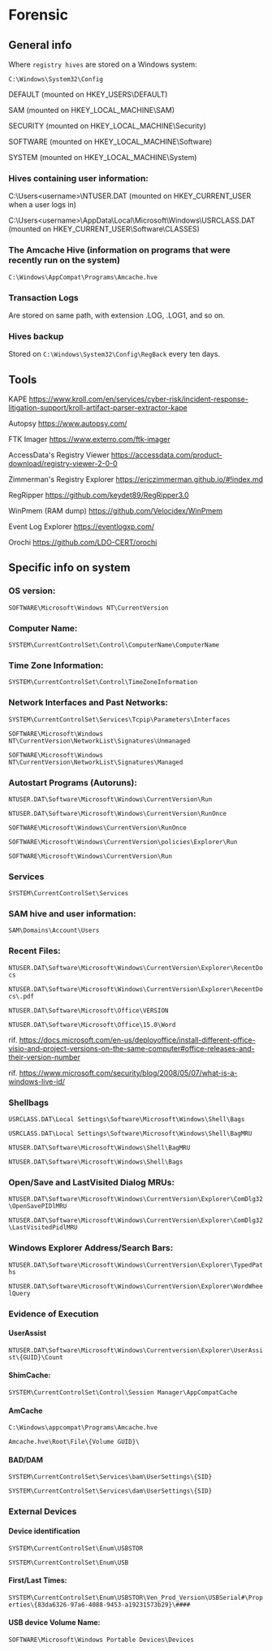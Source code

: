 # Forensic

## General info

Where `registry hives` are stored on a Windows system:

`C:\Windows\System32\Config`

DEFAULT (mounted on HKEY_USERS\DEFAULT)

SAM (mounted on HKEY_LOCAL_MACHINE\SAM)

SECURITY (mounted on HKEY_LOCAL_MACHINE\Security)

SOFTWARE (mounted on HKEY_LOCAL_MACHINE\Software)

SYSTEM (mounted on HKEY_LOCAL_MACHINE\System)

### Hives containing user information:

C:\Users\<username>\NTUSER.DAT (mounted on HKEY_CURRENT_USER when a user logs in)

C:\Users\<username>\AppData\Local\Microsoft\Windows\USRCLASS.DAT (mounted on HKEY_CURRENT_USER\Software\CLASSES)

### The Amcache Hive (information on programs that were recently run on the system)

`C:\Windows\AppCompat\Programs\Amcache.hve`

### Transaction Logs

Are stored on same path, with extension .LOG, .LOG1, and so on.

### Hives backup

Stored on `C:\Windows\System32\Config\RegBack` every ten days.




## Tools

KAPE https://www.kroll.com/en/services/cyber-risk/incident-response-litigation-support/kroll-artifact-parser-extractor-kape

Autopsy https://www.autopsy.com/

FTK Imager https://www.exterro.com/ftk-imager

AccessData's Registry Viewer https://accessdata.com/product-download/registry-viewer-2-0-0

Zimmerman's Registry Explorer https://ericzimmerman.github.io/#!index.md

RegRipper https://github.com/keydet89/RegRipper3.0

WinPmem (RAM dump) https://github.com/Velocidex/WinPmem

Event Log Explorer https://eventlogxp.com/

Orochi https://github.com/LDO-CERT/orochi

## Specific info on system

### OS version:

`SOFTWARE\Microsoft\Windows NT\CurrentVersion`

### Computer Name:

`SYSTEM\CurrentControlSet\Control\ComputerName\ComputerName`

### Time Zone Information:

`SYSTEM\CurrentControlSet\Control\TimeZoneInformation`

### Network Interfaces and Past Networks:

`SYSTEM\CurrentControlSet\Services\Tcpip\Parameters\Interfaces`

`SOFTWARE\Microsoft\Windows NT\CurrentVersion\NetworkList\Signatures\Unmanaged`

`SOFTWARE\Microsoft\Windows NT\CurrentVersion\NetworkList\Signatures\Managed`

### Autostart Programs (Autoruns):

`NTUSER.DAT\Software\Microsoft\Windows\CurrentVersion\Run`

`NTUSER.DAT\Software\Microsoft\Windows\CurrentVersion\RunOnce`

`SOFTWARE\Microsoft\Windows\CurrentVersion\RunOnce`

`SOFTWARE\Microsoft\Windows\CurrentVersion\policies\Explorer\Run`

`SOFTWARE\Microsoft\Windows\CurrentVersion\Run`

### Services

`SYSTEM\CurrentControlSet\Services`

### SAM hive and user information:

`SAM\Domains\Account\Users`

### Recent Files:

`NTUSER.DAT\Software\Microsoft\Windows\CurrentVersion\Explorer\RecentDocs`

`NTUSER.DAT\Software\Microsoft\Windows\CurrentVersion\Explorer\RecentDocs\.pdf`

`NTUSER.DAT\Software\Microsoft\Office\VERSION`

`NTUSER.DAT\Software\Microsoft\Office\15.0\Word`

rif. https://docs.microsoft.com/en-us/deployoffice/install-different-office-visio-and-project-versions-on-the-same-computer#office-releases-and-their-version-number

rif. https://www.microsoft.com/security/blog/2008/05/07/what-is-a-windows-live-id/
	
### Shellbags

`USRCLASS.DAT\Local Settings\Software\Microsoft\Windows\Shell\Bags`

`USRCLASS.DAT\Local Settings\Software\Microsoft\Windows\Shell\BagMRU`

`NTUSER.DAT\Software\Microsoft\Windows\Shell\BagMRU`

`NTUSER.DAT\Software\Microsoft\Windows\Shell\Bags`

### Open/Save and LastVisited Dialog MRUs:

`NTUSER.DAT\Software\Microsoft\Windows\CurrentVersion\Explorer\ComDlg32\OpenSavePIDlMRU`

`NTUSER.DAT\Software\Microsoft\Windows\CurrentVersion\Explorer\ComDlg32\LastVisitedPidlMRU`

### Windows Explorer Address/Search Bars:

`NTUSER.DAT\Software\Microsoft\Windows\CurrentVersion\Explorer\TypedPaths`

`NTUSER.DAT\Software\Microsoft\Windows\CurrentVersion\Explorer\WordWheelQuery`

### Evidence of Execution

#### UserAssist 

`NTUSER.DAT\Software\Microsoft\Windows\Currentversion\Explorer\UserAssist\{GUID}\Count`

#### ShimCache:

`SYSTEM\CurrentControlSet\Control\Session Manager\AppCompatCache`

#### AmCache

`C:\Windows\appcompat\Programs\Amcache.hve`

`Amcache.hve\Root\File\{Volume GUID}\`

#### BAD/DAM

`SYSTEM\CurrentControlSet\Services\bam\UserSettings\{SID}`

`SYSTEM\CurrentControlSet\Services\dam\UserSettings\{SID}`

### External Devices

#### Device identification

`SYSTEM\CurrentControlSet\Enum\USBSTOR`

`SYSTEM\CurrentControlSet\Enum\USB`

#### First/Last Times:

`SYSTEM\CurrentControlSet\Enum\USBSTOR\Ven_Prod_Version\USBSerial#\Properties\{83da6326-97a6-4088-9453-a19231573b29}\####`

#### USB device Volume Name:

`SOFTWARE\Microsoft\Windows Portable Devices\Devices`



